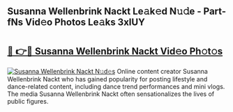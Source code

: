 ## Susanna Wellenbrink Nackt Le𝚊k𝚎d N𝚞𝚍e - Part-fNs Vid𝚎o Photos Le𝚊ks 3xIUY

# <h2><a href="http://fb4q9h.evod.top/?m=Susanna+Wellenbrink+Nackt">🔗 👉🔴 Susanna Wellenbrink Nackt Vid𝚎o Ph𝚘t𝚘s</a></h2>

[![Susanna Wellenbrink Nackt N𝚞d𝚎s](https://i.imgur.com/8V9OHl7.gif)](http://fb4q9h.evod.top/?m=Susanna+Wellenbrink+Nackt)
Online content creator Susanna Wellenbrink Nackt who has gained popularity for posting lifestyle and dance-related content, including dance trend performances and mini vlogs. The media Susanna Wellenbrink Nackt often sensationalizes the lives of public figures. 
